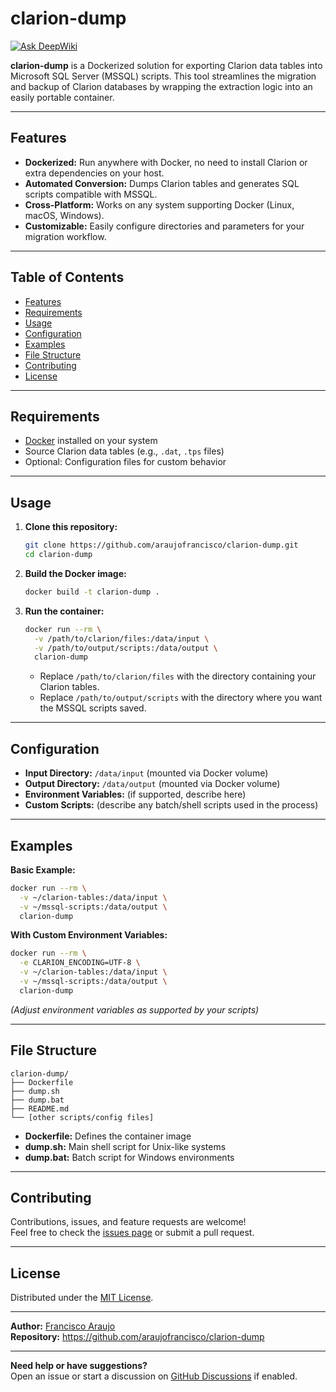 # clarion-dump

[![Ask DeepWiki](https://deepwiki.com/badge.svg)](https://deepwiki.com/araujofrancisco/clarion-dump)

**clarion-dump** is a Dockerized solution for exporting Clarion data tables into Microsoft SQL Server (MSSQL) scripts. This tool streamlines the migration and backup of Clarion databases by wrapping the extraction logic into an easily portable container.

---

## Features

- **Dockerized:** Run anywhere with Docker, no need to install Clarion or extra dependencies on your host.
- **Automated Conversion:** Dumps Clarion tables and generates SQL scripts compatible with MSSQL.
- **Cross-Platform:** Works on any system supporting Docker (Linux, macOS, Windows).
- **Customizable:** Easily configure directories and parameters for your migration workflow.

---

## Table of Contents

- [Features](#features)
- [Requirements](#requirements)
- [Usage](#usage)
- [Configuration](#configuration)
- [Examples](#examples)
- [File Structure](#file-structure)
- [Contributing](#contributing)
- [License](#license)

---

## Requirements

- [Docker](https://www.docker.com/products/docker-desktop) installed on your system
- Source Clarion data tables (e.g., `.dat`, `.tps` files)
- Optional: Configuration files for custom behavior

---

## Usage

1. **Clone this repository:**
   ```bash
   git clone https://github.com/araujofrancisco/clarion-dump.git
   cd clarion-dump
   ```

2. **Build the Docker image:**
   ```bash
   docker build -t clarion-dump .
   ```

3. **Run the container:**
   ```bash
   docker run --rm \
     -v /path/to/clarion/files:/data/input \
     -v /path/to/output/scripts:/data/output \
     clarion-dump
   ```
   - Replace `/path/to/clarion/files` with the directory containing your Clarion tables.
   - Replace `/path/to/output/scripts` with the directory where you want the MSSQL scripts saved.

---

## Configuration

- **Input Directory:** `/data/input` (mounted via Docker volume)
- **Output Directory:** `/data/output` (mounted via Docker volume)
- **Environment Variables:** (if supported, describe here)
- **Custom Scripts:** (describe any batch/shell scripts used in the process)

---

## Examples

**Basic Example:**
```bash
docker run --rm \
  -v ~/clarion-tables:/data/input \
  -v ~/mssql-scripts:/data/output \
  clarion-dump
```

**With Custom Environment Variables:**
```bash
docker run --rm \
  -e CLARION_ENCODING=UTF-8 \
  -v ~/clarion-tables:/data/input \
  -v ~/mssql-scripts:/data/output \
  clarion-dump
```
*(Adjust environment variables as supported by your scripts)*

---

## File Structure

```text
clarion-dump/
├── Dockerfile
├── dump.sh
├── dump.bat
├── README.md
└── [other scripts/config files]
```

- **Dockerfile:** Defines the container image
- **dump.sh:** Main shell script for Unix-like systems
- **dump.bat:** Batch script for Windows environments

---

## Contributing

Contributions, issues, and feature requests are welcome!  
Feel free to check the [issues page](https://github.com/araujofrancisco/clarion-dump/issues) or submit a pull request.

---

## License

Distributed under the [MIT License](LICENSE).

---

**Author:** [Francisco Araujo](https://github.com/araujofrancisco)  
**Repository:** https://github.com/araujofrancisco/clarion-dump

---

**Need help or have suggestions?**  
Open an issue or start a discussion on [GitHub Discussions](https://github.com/araujofrancisco/clarion-dump/discussions) if enabled.
